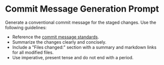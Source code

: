 <!-- file: .github/prompts/commit-message.prompt.md -->
# Commit Message Generation Prompt

Generate a conventional commit message for the staged changes. Use the following guidelines:

- Reference the [commit message standards](../commit-messages.md).
- Summarize the changes clearly and concisely.
- Include a "Files changed:" section with a summary and markdown links for all modified files.
- Use imperative, present tense and do not end with a period.
